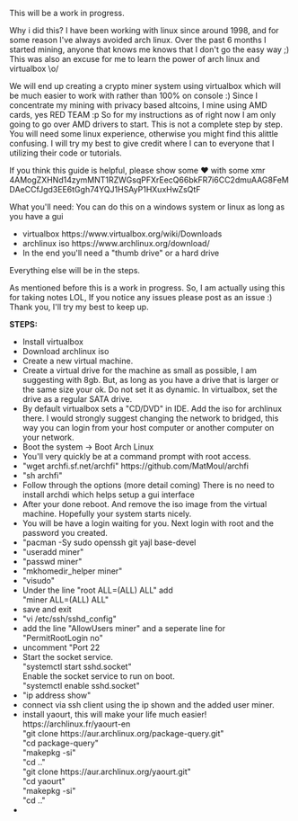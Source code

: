 This will be a work in progress.

Why i did this? I have been working with linux since around 1998, and for some reason I've always avoided arch linux.  Over the past 6 months I started mining, anyone that knows me knows that I don't go the easy way ;) This was also an excuse for me to learn the power of arch linux and virtualbox \o/ 

We will end up creating a crypto miner system using virtualbox which will be much easier to work with rather than 100% on console :) 
Since I concentrate my mining with privacy based altcoins, I mine using AMD cards, yes RED TEAM :p So for my instructions as of right now I am only going to go over AMD drivers to start. This is not a complete step by step.  You will need some linux experience, otherwise you might find this alittle confusing. I will try my best to give credit where I can to everyone that I utilizing their code or tutorials.  

If you think this guide is helpful, please show some ❤ with some xmr 
4AMogZXHNd14zymMNT1RZWGsqPFXrEecQ66bkFR7i6CC2dmuAAG8FeMDAeCCfJgd3EE6tGgh74YQJ1HSAyP1HXuxHwZsQtF


What you'll need:
You can do this on a windows system or linux as long as you have a gui

<ul>
  <li>virtualbox https://www.virtualbox.org/wiki/Downloads</li>
  <li>archlinux iso https://www.archlinux.org/download/</li>
  <li>In the end you'll need a "thumb drive" or a hard drive</li>
</ul>

Everything else will be in the steps.

As mentioned before this is a work in progress.  So, I am actually using this for taking notes LOL, If you notice any issues please post as an issue :) Thank you, I'll try my best to keep up.

<b>STEPS:</b>
<ul>
  <li>Install virtualbox</li>
  <li>Download archlinux iso</li>
  <li>Create a new virtual machine.</li>
  <li>Create a virtual drive for the machine as small as possible, I am suggesting with 8gb.  But, as long as you have a drive that is larger or the same size your ok. Do not set it as dynamic. In virtualbox, set the drive as a regular SATA drive.</li>
  <li>By default virtualbox sets a "CD/DVD" in IDE.  Add the iso for archlinux there.  I would strongly suggest changing the network to bridged, this way you can login from your host computer or another computer on your network.</li>
  <li>Boot the system -> Boot Arch Linux</li>
  <li>You'll very quickly be at a command prompt with root access.</li>
  <li>"wget archfi.sf.net/archfi" https://github.com/MatMoul/archfi</li>
  <li>"sh archfi"</li>
  <li>Follow through the options (more detail coming) There is no need to install archdi which helps setup a gui interface</li>
  <li>After your done reboot. And remove the iso image from the virtual machine. Hopefully your system starts nicely.</li>
  <li>You will be have a login waiting for you.  Next login with root and the password you created.</li>
  <li>"pacman -Sy sudo openssh git yajl base-devel</li>
  <li>"useradd miner"</li> 
  <li>"passwd miner"</li>
  <li>"mkhomedir_helper miner"</li>
  <li>"visudo"</li>
  <li>Under the line "root ALL=(ALL) ALL" add </br>"miner ALL=(ALL) ALL"</li>
  <li>save and exit</li>
  <li>"vi /etc/ssh/sshd_config"
  <li>add the line "AllowUsers miner" and a seperate line for "PermitRootLogin no"
  <li>uncomment "Port 22</li>
  <li>Start the socket service.</br>"systemctl start sshd.socket"</br>Enable the socket service to run on boot.</br>"systemctl enable sshd.socket"</li>
 <li>"ip address show"
 <li>connect via ssh client using the ip shown and the added user miner.</li>
  <li>install yaourt, this will make your life much easier! https://archlinux.fr/yaourt-en </br>"git clone https://aur.archlinux.org/package-query.git"</br>"cd package-query"</br>"makepkg -si"</br>"cd .."</br>"git clone https://aur.archlinux.org/yaourt.git"</br>"cd yaourt"</br>"makepkg -si"</br>"cd .."</li>
 <li>
</ul>

